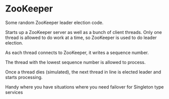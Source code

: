 # ZooKeeper
Some random ZooKeeper leader election code.

Starts up a ZooKeeper server as well as a bunch of client threads. Only one thread is allowed to do work at a time,
so ZooKeeper is used to do leader election.

As each thread connects to ZooKeeper, it writes a sequence number.

The thread with the lowest sequence number is allowed to process. 

Once a thread dies (simulated), the next thread in line is elected leader and starts processing.

Handy where you have situations where you need failover for Singleton type services
